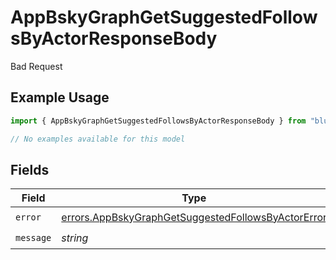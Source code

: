 # AppBskyGraphGetSuggestedFollowsByActorResponseBody

Bad Request

## Example Usage

```typescript
import { AppBskyGraphGetSuggestedFollowsByActorResponseBody } from "bluesky/models/errors";

// No examples available for this model
```

## Fields

| Field                                                                                                                    | Type                                                                                                                     | Required                                                                                                                 | Description                                                                                                              |
| ------------------------------------------------------------------------------------------------------------------------ | ------------------------------------------------------------------------------------------------------------------------ | ------------------------------------------------------------------------------------------------------------------------ | ------------------------------------------------------------------------------------------------------------------------ |
| `error`                                                                                                                  | [errors.AppBskyGraphGetSuggestedFollowsByActorError](../../models/errors/appbskygraphgetsuggestedfollowsbyactorerror.md) | :heavy_check_mark:                                                                                                       | N/A                                                                                                                      |
| `message`                                                                                                                | *string*                                                                                                                 | :heavy_check_mark:                                                                                                       | N/A                                                                                                                      |